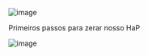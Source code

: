 ![image](https://github.com/JoelFernandes01/routerborder/assets/36451882/23edba22-17b0-49b3-b8ce-8f03a91df4bf)

Primeiros passos para zerar nosso HaP



![image](https://github.com/JoelFernandes01/routerborder/assets/36451882/a478e0ab-a115-4940-8a9e-e8400546f018)
